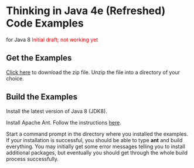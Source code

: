 # Thinking in Java 4e (Refreshed) Code Examples
for Java 8
<span style="color:red">Initial draft; not working yet</span>

## Get the Examples ##

[Click here](https://github.com/BruceEckel/TIJ4-Refreshed-Examples/archive/master.zip) to download the zip file. Unzip the file into a directory of your choice.

## Build the Examples ##
Install the latest version of Java 8 (JDK8).

Install Apache Ant. Follow the instructions [here](https://ant.apache.org/manual/install.html#getting).

Start a command prompt in the directory where you installed the examples. If your installation is successful, you should be able to type **ant** and build everything. You may initially get some error messages telling you to install additional packages, but eventually you should get through the whole build process successfully.

